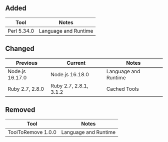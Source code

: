 ## Added
| Tool | Notes |
| --- | --- |
| Perl 5.34.0 | Language and Runtime |

## Changed
| Previous | Current | Notes |
| --- | --- | --- |
| Node.js 16.17.0 | Node.js 16.18.0 | Language and Runtime |
| Ruby 2.7, 2.8.0 | Ruby 2.7, 2.8.1, 3.1.2 | Cached Tools |

## Removed
| Tool | Notes |
| --- | --- |
| ToolToRemove 1.0.0 | Language and Runtime |
